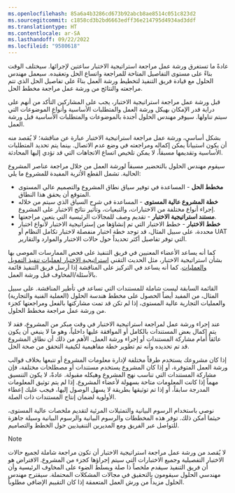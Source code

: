 ```yaml
---
ms.openlocfilehash: 85a6a4b3286cd673b92abcb8ae8514c051c823d2
ms.sourcegitcommit: c1858cd3b2bd6663edff36e214795d4934ad3ddf
ms.translationtype: HT
ms.contentlocale: ar-SA
ms.lasthandoff: 09/22/2022
ms.locfileid: "9580618"
---
```

عادةً ما تستغرق ورشة عمل مراجعة استراتيجية الاختبار ساعتين لإجرائها. سيختلف الوقت بناءً على مستوى التفاصيل المتاحة للمراجعة واتساع الحل وتعقيده. سيعمل مهندس الحلول مع قيادة فريق التنفيذ لتخطيط ورشة العمل بناءً على تفاصيل الحل الذي تتم مراجعته والنتائج من ورشة عمل مراجعة مخطط الحل.

قبل ورشة عمل مراجعة استراتيجية الاختبار، يجب على المشاركين التأكد من أنهم على دراية قدر الإمكان بهيكل ورشة العمل والمتطلبات الأساسية وأنواع الموضوعات التي سيتم تناولها. سيوفر مهندس الحلول أجندة بالموضوعات والمتطلبات الأساسية قبل ورشة العمل.

بشكل أساسي، ورشة عمل مراجعة استراتيجية الاختبار عبارة عن مناقشة؛ لا يُقصد منه أن يكون استبياناً يمكن إكماله ومراجعته في وضع عدم الاتصال. بينما يتم تحديد المتطلبات الأساسية وتقديمها مسبقاً، لا يمكن تلخيص اتساع الاتجاهات التي قد تؤدي إليها المحادثة.

سيقوم مهندس الحلول بالتحضير مسبقاً لورشة العمل من خلال مراجعة عناصر المشروع الحالية. تشمل القطع الأثرية المفيدة للمشروع ما يلي:

- **مخطط الحل** - المساعدة في توفير سياق نطاق المشروع والتصميم عالي المستوى المتوقع أن يحقق هذا النطاق.
- **خطة المشروع عالية المستوى** - المساعدة في شرح السياق الذي سيتم من خلاله إجراء أنواع مختلفة من الاختبارات، والتبعيات، وتأثير نتائج الاختبار على المشروع.
- **مستند استراتيجية الاختبار** - تقديم وصف للمجالات الرئيسية التي يتعين مراجعتها.
- **خطط الاختبار** - خطط الاختبار التي تم إنشاؤها من إستراتيجية الاختبار لأنواع اختبار محددة، على سبيل المثال، قد توجد خطة اختبار منفصلة لاختبار تكامل النظام أو UAT التي توفر تفاصيل أكثر تحديداً حول حالات الاختبار والموارد والتقارير.

كما أنه يساعد الأعضاء المعنيين في فريق التنفيذ على فحص الممارسات الموصى بها بشأن استراتيجية الاختبار، مثل الحديث التقني [استراتيجية الاختبار لعمليات تنفيذ التمويل والعمليات](https://community.dynamics.com/365/b/techtalks/posts/test-strategy-for-finance-and-operations-implementations-october-21-2020/?azure-portal=true). كما أنه يساعد في التركيز على المناقشة إذا أرسل فريق التنفيذ قائمة بالأسئلة/المخاوف قبل ورشة العمل. 

القائمة السابقة ليست شاملة للمستندات التي تساعد في تأطير المناقشة. على سبيل المثال، من المفيد أيضاً الحصول على مخطط هندسة الحلول (العملية الفنية والتجارية) والعمليات التجارية عالية المستوى، إذا لم تكن قد تمت مشاركتها بالفعل ومراجعتها كجزء من ورشة عمل مراجعة مخطط الحلول.

عند إجراء ورشة عمل لمراجعة استراتيجية الاختبار في وقت مبكر من المشروع، فقد لا يتم إكمال بعض المستندات بالكامل أو الموافقة عليها داخلياً، وهو ما لا ينبغي أن يكون عائقاً أمام مشاركة المستندات أو إجراء ورشة العمل. الأهم من ذلك أن نطاق المشروع قد تم تحديده وأنه تم تطوير خطة مفاهيمية لكيفية التحقق من صحة الحل.

إذا كان مشروعك يستخدم طرقاً مختلفة لإدارة معلومات المشروع أو تتبعها بخلاف قوالب ورشة العمل المتوفرة، أو إذا كان المشروع يستخدم مستندات أو مصطلحات مختلفة، فإن مشاركة المستندات التي تناسب نهج المشروع وهيكله مقبولة. عادةً، لا يكون التنسيق مهماً إذا كانت المعلومات متاحة بسهولة لأعضاء المشروع. إذا لم يتم توثيق المعلومات المدرجة سابقاً، أو إذا تم توثيقها بطريقة لا يسهل الوصول إليها، فيجب عليك إعطاء الأولوية لضمان إنتاج المستندات ذات الصلة.

نوصي باستخدام الرسوم البيانية والتمثيلات المرئية لتقديم ملخصات عالية المستوى، حيثما أمكن ذلك. توفر هذه المخططات والرسوم البيانية والرسوم البيانية وسيلة جاهزة للتواصل عبر الفريق ومع المديرين التنفيذيين حول الخطط والتصاميم.

> [!NOTE]
> لا يُقصد من ورشة عمل مراجعة استراتيجية الاختبار أن تكون مراجعة شاملة لجميع حالات الاختبار التفصيلية وجميع الاختبارات التي سيتم إجراؤها كجزء من المشروع. الافتراض هو أن فريق التنفيذ سيقدم ملخصاً ذا صلة ويسلط الضوء على المخاوف الرئيسية وأن مهندسي الحلول سيقومون بالتحقيق في مجالات المشكلات المحتملة. سيقترح مهندس الحلول مزيداً من ورش العمل المتعمقة إذا كان التقييم الإضافي مطلوباً.
